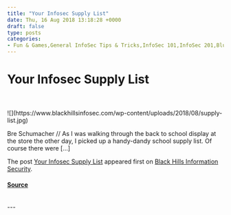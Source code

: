 ```yaml
---
title: "Your Infosec Supply List"
date: Thu, 16 Aug 2018 13:18:28 +0000
draft: false
type: posts
categories: 
- Fun & Games,General InfoSec Tips & Tricks,InfoSec 101,InfoSec 201,Blue Team,books,Getting into Infosec,infosec 101,infosec books,Red Team,tools
---
```

# Your Infosec Supply List

<br/>

<br/>
![](https://www.blackhillsinfosec.com/wp-content/uploads/2018/08/supply-list.jpg)

Bre Schumacher // As I was walking through the back to school display at the store the other day, I picked up a handy-dandy school supply list. Of course there were \[…\]

The post [Your Infosec Supply List](https://www.blackhillsinfosec.com/your-infosec-supply-list/) appeared first on [Black Hills Information Security](https://www.blackhillsinfosec.com).

#### [Source](https://www.blackhillsinfosec.com/your-infosec-supply-list/)

<br/>
---

